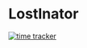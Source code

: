 # LostInator

[![time tracker](https://wakatime.com/badge/github/Rohithgilla12/lost-inator.svg)](https://wakatime.com/badge/github/Rohithgilla12/lost-inator)



